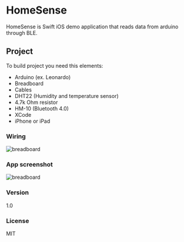 # HomeSense
HomeSense is Swift iOS demo application that reads data from arduino through BLE.

## Project
To build project you need this elements:

  - Arduino (ex. Leonardo)
  - Breadboard
  - Cables
  - DHT22 (Humidity and temperature sensor)
  - 4.7k Ohm resistor
  - HM-10 (Bluetooth 4.0)
  - XCode
  - iPhone or iPad

### Wiring

![breadboard](http://mirudesign.pl/hs/homesense_bb2.png "HomeSense")

### App screenshot

![breadboard](http://mirudesign.pl/hs/homesense.png "HomeSense")

### Version
1.0

### License
MIT

